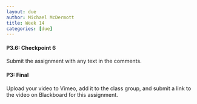 ```yaml
---
layout: due
author: Michael McDermott
title: Week 14
categories: [due]
---
```

#### P3.6: Checkpoint 6
Submit the assignment with any text in the comments.

#### P3: Final
Upload your video to Vimeo, add it to the class group, and submit a link to the video on Blackboard for this assignment.
